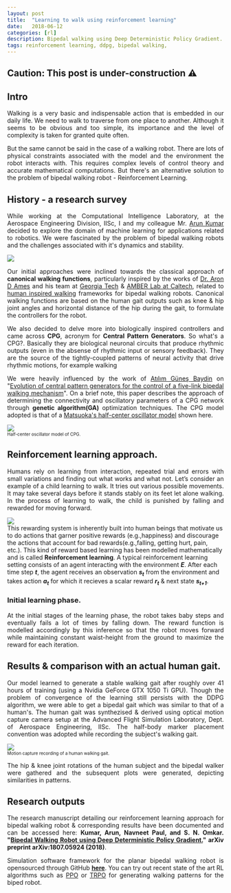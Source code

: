 ```yaml
---
layout: post
title:  "Learning to walk using reinforcement learning"
date:   2018-06-12
categories: [rl]
description: Bipedal walking using Deep Deterministic Policy Gradient.
tags: reinforcement learning, ddpg, bipedal walking,
---
```

## Caution: This post is under-construction :warning: 
## Intro  
<p style="text-align:justify">Walking is a very basic and indispensable action that is embedded in our daily life. We need to walk to traverse from one place to another. Although it seems to be obvious and too simple, its importance and the level of complexity is taken for granted quite often.</p>
<p style="text-align:justify">But the same cannot be said in the case of a walking robot. There are lots of physical constraints associated with the model and the environment the robot interacts with. This requires complex levels of control theory and accurate mathematical computations. But there's an alternative solution to the problem of bipedal walking robot - Reinforcement Learning.</p>

## History - a research survey
<p style="text-align:justify">While working at the Computational Intelligence Laboratory, at the Aerospace Engineering Division, IISc, I and my colleague Mr. <a href="https://www.linkedin.com/in/ioarun/" class="md-link">Arun Kumar</a> decided to explore the domain of machine learning for applications related to robotics. We were fascinated by the problem of bipedal walking robots and the challenges associated with it's dynamics and stability.</p>

<div class="row">
  <div class="col-md-5">
      <img class="rimg" src="{{ site.github.url }}/media/blog/human_inputs.png"/>
  </div>
  <div class="col-md-7">
        <p style="text-align:justify">
          Our initial approaches were inclined towards the classical approach of <strong>canonical walking functions</strong>, particularly inspired by the works of <a href="http://ames.gatech.edu/" class="md-link"> Dr. Aron D Ames</a> and his team at <a href="https://www.gatech.edu/" class="md-link">Georgia Tech</a> & <a href="http://www.bipedalrobotics.com/" class="md-link">AMBER Lab at Caltech</a>, related to <a href="http://ames.gatech.edu/ijbbr_2014.pdf" class="md-link">human inspired walking</a> frameworks for bipedal walking robots. Canonical walking functions are based on the human gait outputs such as knee & hip joint angles and horizontal distance of the hip during the gait, to formulate the controllers for the robot.
        </p>
    </div>
</div>

<p style="text-align:justify">We also decided to delve more into biologically inspired controllers and came across <strong>CPG</strong>, acronym for <strong>Central Pattern Generators</strong>. So what's a CPG?. Basically they are biological neuronal circuits that produce rhythmic outputs (even in the absense of rhythmic input or sensory feedback). They are the source of the tightly-coupled patterns of neural activity that drive rhythmic motions, for example walking</p>
<div class="row">
<div class="col-md-7">
<p style="text-align:justify">We were heavily influenced by the work of <a href="http://www.robots.ox.ac.uk/~gunes/" class="md-link">Atılım Güneş Baydin</a> on "<a href="https://arxiv.org/pdf/0801.0830.pdf" class="md-link">Evolution of central pattern generators for the control of a five-link bipedal walking mechanism</a>". On a brief note, this paper describes the approach of determining the connectivity and oscillatory parameters of a CPG network through <strong>genetic algorithm(GA)</strong> optimization techniques. The CPG model adopted is that of a <a href="https://link.springer.com/article/10.1007/s00422-011-0432-z" class="md-link">Matsuoka's half-center oscillator model</a> shown here.</p>
</div>
<div class="col-md-5">
<img class="center" src="{{ site.github.url }}/media/blog/matsuoka_cpg.png"/>
<figcaption><font size="0.5">Half-center oscillator model of CPG.</font></figcaption>
</div>
</div>

## Reinforcement learning approach.
<p style="text-align:justify">Humans rely on learning from interaction, repeated trial and errors with small variations  and  finding out what works and what not. Let’s consider an example of a child learning to walk. It tries out various possible movements. It may take several days before it stands stably on its feet let alone walking. In the process of learning to walk, the child is punished by falling and rewarded for moving forward. 
	<div class="col-md-5">
      <img class="rimg" src="{{ site.github.url }}/media/blog/baby.gif"/>
	</div>
This rewarding system is inherently built into human beings that motivate us to do actions that garner positive rewards (e.g.,happiness) and discourage the actions that account for bad rewards(e.g.,falling, getting hurt, pain, etc.). This kind of reward based learning has been modelled mathematically and is called <b>Reinforcement learning</b>. A typical reinforcement learning setting consists of an agent interacting with the environment <b><i>E</i></b>. After each time step <b><i>t</i></b>, the agent receives an observation <b><i>s<sub>t</sub></i></b> from the environment and takes action <b><i>a<sub>t</sub></i></b> for which it recieves a scalar reward <b><i>r<sub>t</sub></i></b> & next state <b><i>s<sub>t+1</sub></i></b>.</p>

### Initial learning phase.
<p style="text-align:justify"> At the initial stages of the learning phase, the robot takes baby steps and eventually fails a lot of times by falling down. The reward function is modelled accordingly by this inference so that the robot moves forward while maintaining constant waist-height from the ground to maximize the reward for each iteration.</p>

## Results & comparison with an actual human gait.
<div class="row">
<div class="col-md-7">
<p style="text-align:justify"> Our model learned to generate a stable walking gait after roughly over 41 hours of training (using a Nvidia GeForce GTX 1050 Ti GPU). Though the problem of convergence of the learning still persists with the DDPG algorithm, we were able to get a bipedal gait which was similar to that of a human's. The human gait was synthezised & derived using optical motion capture camera setup at the Advanced Flight Simulation Laboratory, Dept. of Aerospace Engineering, IISc. The half-body marker placement convention was adopted while recording the subject's walking gait.</p> 
</div>
<div class="col-md-5">
      <img class="rimg" src="{{ site.github.url }}/media/blog/motive.gif"/>
      <figcaption><font size="0.5">Motion capture recording of a human walking gait.</font></figcaption>
</div>
</div>

<p style="text-align:justify"> The hip & knee joint rotations of the human subject and the bipedal walker were gathered and the subsequent plots were generated, depicting similarities in patterns.</p>
<!-- <div class="row">
<div class="col-md-5">
      <img class="rimg" src="{{ site.github.url }}/media/blog/motive.gif"/>
</div> 
</div> -->

## Research outputs

<p style="text-align:justify"> The research manuscript detailing our reinforcement learning approach for bipedal walking robot & corresponding results have been documented and can be accessed here: <b>Kumar, Arun, Navneet Paul, and S. N. Omkar. "<a href="https://arxiv.org/abs/1807.05924" class="md-link">Bipedal Walking Robot using Deep Deterministic Policy Gradient.</a>" arXiv preprint arXiv:1807.05924 (2018)</b>.</p> 

<p style="text-align:justify">Simulation software framework for the planar bipedal walking robot is opensourced through GitHub <b><a href="https://github.com/nav74neet/ddpg_biped" class="md-link">here</a></b>. You can try out recent state of the art RL algorithms such as <a href="https://blog.openai.com/openai-baselines-ppo/" class="md-link">PPO</a> or  <a href="https://arxiv.org/abs/1502.05477" class="md-link">TRPO</a> for generating walking patterns for the biped robot.</p>

<!-- <p style="text-align:justify">The reason we opted not to go forward with CPG based controllers was infact due to the random pattern generated by the network which did not account for the stability of the system. To consider the factor of dynamic stability of the system, we incorporated a balancing pendulum on top of the waist section of the walker with roll, pitch & yaw (to act as a spine). The balancing control would be taken care of by reinforcement learning where, the top pendulum tries to figure out the optimum pitch, yaw & roll values to stay upright. The CPG network will deal with the generation of walking pattern for the lower torso. But it was the case of easier said than done. </p>  -->
